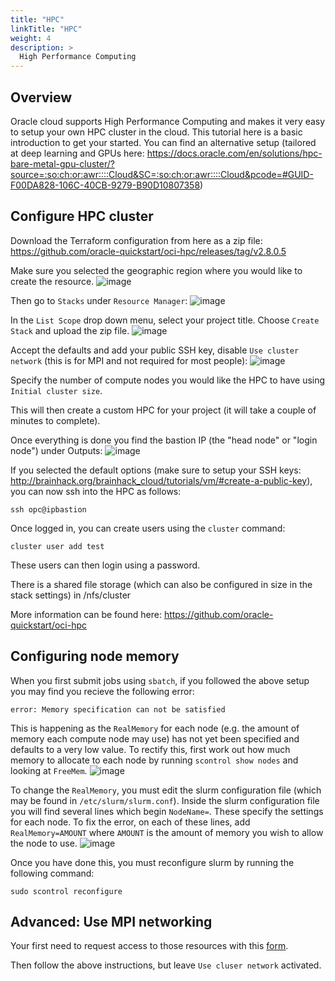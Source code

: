 ```yaml
---
title: "HPC"
linkTitle: "HPC"
weight: 4
description: >
  High Performance Computing
---
```


## Overview

Oracle cloud supports High Performance Computing and makes it very easy to setup
your own HPC cluster in the cloud. This tutorial here is a basic introduction to get your started. You can find an alternative setup (tailored at deep learning and GPUs here: https://docs.oracle.com/en/solutions/hpc-bare-metal-gpu-cluster/?source=:so:ch:or:awr::::Cloud&SC=:so:ch:or:awr::::Cloud&pcode=#GUID-F00DA828-106C-40CB-9279-B90D10807358)

## Configure HPC cluster

Download the Terraform configuration from here as a zip file:
https://github.com/oracle-quickstart/oci-hpc/releases/tag/v2.8.0.5

Make sure you selected the geographic region where you would like to create the resource.
![image](https://user-images.githubusercontent.com/4021595/157349780-69fdf973-d4aa-4850-9f49-8ecca369f399.png)

Then go to `Stacks` under `Resource Manager`:
![image](https://user-images.githubusercontent.com/4021595/161415757-409d264d-39e0-41f0-8bb0-3b5adc53abde.png)

In the `List Scope` drop down menu, select your project title.  Choose `Create Stack` and upload the zip file.
![image](https://user-images.githubusercontent.com/4021595/161415784-56f78544-fa20-48de-ae7c-89f2154f5e58.png)

Accept the defaults and add your public SSH key, disable `Use cluster network` (this is for MPI and not required for most people):
![image](https://user-images.githubusercontent.com/4021595/161415850-906a7cbf-8243-4df4-94b9-1dac7fcb1225.png)

Specify the number of compute nodes you would like the HPC to have using `Initial cluster size`.

This will then create a custom HPC for your project (it will take a couple of minutes to complete).

Once everything is done you find the bastion IP (the "head node" or "login node") under Outputs: 
![image](https://user-images.githubusercontent.com/4021595/161416418-6fcf7712-646d-48ea-9861-743fd679ba28.png)

If you selected the default options (make sure to setup your SSH keys: http://brainhack.org/brainhack_cloud/tutorials/vm/#create-a-public-key), you can now ssh into the HPC as follows:
```
ssh opc@ipbastion
```

Once logged in, you can create users using the `cluster` command:
```
cluster user add test
```

These users can then login using a password.

There is a shared file storage (which can also be configured in size in the stack settings) in /nfs/cluster

More information can be found here:
https://github.com/oracle-quickstart/oci-hpc

## Configuring node memory

When you first submit jobs using `sbatch`, if you followed the above setup you may find you recieve the following error:
```
error: Memory specification can not be satisfied
```

This is happening as the `RealMemory` for each node (e.g. the amount of memory each compute node may use) has not yet been specified and defaults to a very low value. To rectify this, first work out how much memory to allocate to each node by running `scontrol show nodes` and looking at `FreeMem`.
![image](https://user-images.githubusercontent.com/4021595/176095292-c17e658b-0372-4c04-9f51-32d00c2e0f1c.png)

To change the `RealMemory`, you must edit the slurm configuration file (which may be found in `/etc/slurm/slurm.conf`). Inside the slurm configuration file you will find several lines which begin `NodeName=`. These specify the settings for each node. To fix the error, on each of these lines, add `RealMemory=AMOUNT` where `AMOUNT` is the amount of memory you wish to allow the node to use.
![image](https://user-images.githubusercontent.com/4021595/176095320-b9f55fb1-7365-4e8a-9a30-eee5117c12dc.png)

Once you have done this, you must reconfigure slurm by running the following command:
```
sudo scontrol reconfigure
```

## Advanced: Use MPI networking

Your first need to request access to those resources with this
[form](./../../docs/request).

Then follow the above instructions, but leave `Use cluser network` activated.

